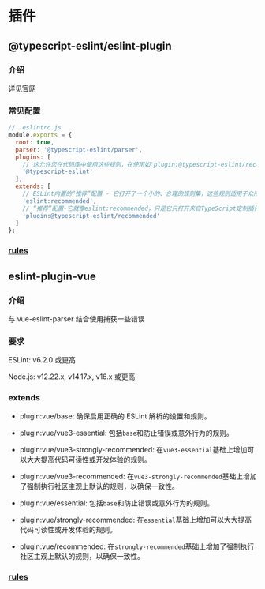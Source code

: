 # 插件

## @typescript-eslint/eslint-plugin

### 介绍

详见[官网](https://typescript-eslint.io/docs/)

### 常见配置

```js
// .eslintrc.js
module.exports = {
  root: true,
  parser: '@typescript-eslint/parser',
  plugins: [
    // 这允许您在代码库中使用这些规则，在使用如'plugin:@typescript-eslint/recommended'时可忽略
    '@typescript-eslint'
  ],
  extends: [
    // ESLint内置的“推荐”配置 - 它打开了一个小的、合理的规则集，这些规则适用于众所周知的最佳实践。
    'eslint:recommended',
    // “推荐”配置-它就像eslint:recommended，只是它只打开来自TypeScript定制插件的规则。
    'plugin:@typescript-eslint/recommended'
  ]
};
```

### [rules](https://typescript-eslint.io/rules/)

## eslint-plugin-vue

### 介绍

与 vue-eslint-parser 结合使用捕获一些错误

### 要求

ESLint: v6.2.0 或更高

Node.js: v12.22.x, v14.17.x, v16.x 或更高

### extends

- plugin:vue/base: 确保启用正确的 ESLint 解析的设置和规则。

- plugin:vue/vue3-essential: 包括`base`和防止错误或意外行为的规则。
- plugin:vue/vue3-strongly-recommended: 在`vue3-essential`基础上增加可以大大提高代码可读性或开发体验的规则。
- plugin:vue/vue3-recommended: 在`vue3-strongly-recommended`基础上增加了强制执行社区主观上默认的规则，以确保一致性。

- plugin:vue/essential: 包括`base`和防止错误或意外行为的规则。
- plugin:vue/strongly-recommended: 在`essential`基础上增加可以大大提高代码可读性或开发体验的规则。
- plugin:vue/recommended: 在`strongly-recommended`基础上增加了强制执行社区主观上默认的规则，以确保一致性。

### [rules](https://eslint.vuejs.org/rules/)
